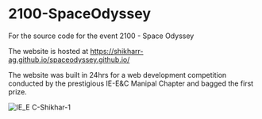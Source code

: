 # 2100-SpaceOdyssey
For the source code for the event 2100 - Space Odyssey

The website is hosted at https://shikharr-ag.github.io/spaceodyssey.github.io/

The website was built in 24hrs for a web development competition conducted by the prestigious IE-E&C Manipal Chapter and bagged the first prize.

![IE_E C-Shikhar-1](https://github.com/shikharr-ag/2100-SpaceOdyssey/assets/52531507/66d2cb93-a926-4410-b880-f59f2764c719)
